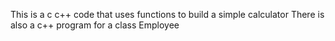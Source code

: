 This is a c c++ code that uses functions to build a simple calculator
There is also a c++ program for a class Employee
